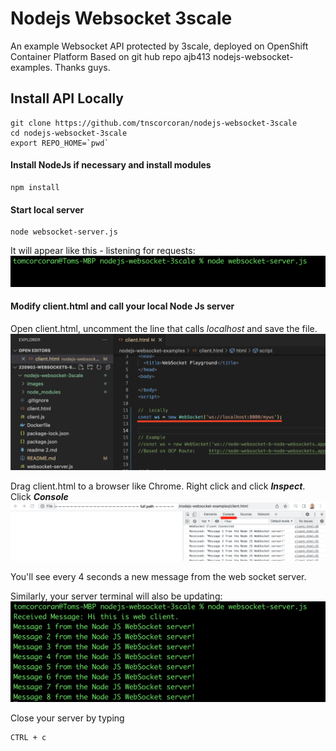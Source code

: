 # Nodejs Websocket 3scale

An example Websocket API protected by 3scale, deployed on OpenShift Container Platform
Based on git hub repo ajb413 nodejs-websocket-examples. Thanks guys.

## Install API Locally

```
git clone https://github.com/tnscorcoran/nodejs-websocket-3scale
cd nodejs-websocket-3scale
export REPO_HOME=`pwd`
```

#### Install NodeJs if necessary and install modules
```
npm install
```

#### Start local server
```
node websocket-server.js
```
It will appear like this - listening for requests:
<img src="./images/server-terminal1.png" alt="drawing" width="600"/> 


#### Modify client.html and call your local Node Js server
Open client.html, uncomment the line that calls *localhost* and save the file.
<img src="./images/client-html.png" alt="drawing" width="600"/> 

Drag client.html to a browser like Chrome. Right click and click ***Inspect***. Click ***Console***
<img src="./images/web browser.png" alt="drawing" width="600"/> 

You'll see every 4 seconds a new message from the web socket server.

Similarly, your server terminal will also be updating:
<img src="./images/server-terminal2.png" alt="drawing" width="600"/> 


Close your server by typing 
```
CTRL + c
```
